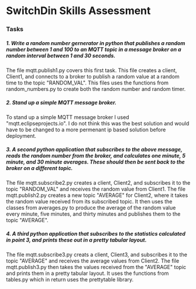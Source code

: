 # SwitchDin Skills Assessment 

### Tasks

##### 1. Write a random number gernerator in python that publishes a random number between 1 and 100 to an MQTT topic in a message broker on a random interval between 1 and 30 seconds.  

The file mqtt.publish1.py covers this first task.  This file creates a client, Client1, and connects to a broker to publish a random value at a random time to the topic "RANDOM_VAL". This files uses the functions from random_numbers.py to create both the random number and random timer. 

##### 2. Stand up a simple MQTT message broker.  

To stand up a simple MQTT message broker I used "mqtt.eclipseprojects.io".  I do not think this was the best solution and would have to be changed to a more permenant ip based solution before deployment.  

##### 3. A second python application that subscribes to the above message, reads the random number from the broker, and calculates one minute, 5 minute, and 30 minute averages.  These should then be sent back to the broker on a different topic.  

The file mqtt.subscribe2.py creates a client, Client2, and subscribes it to the topic "RANDOM_VAL" and receives the random value from Client1.  The file mqtt.publish2.py creates a new topic "AVERAGE" for Client2, where it takes the random value received from its subscribed topic. It then uses the classes from averages.py to produce the average of the random value every minute, five minutes, and thirty minutes and publishes them to the topic "AVERAGE".  

##### 4. A third python application that subscribes to the statistics calculated in point 3, and prints these out in a pretty tabular layout. 

The file mqtt.subscribe3.py creats a client, Client3, and subscribes it to the topic "AVERAGE" and receives the average values from Client2. The file mqtt.publish3.py then takes the values received from the "AVERAGE" topic and prints them in a pretty tabular layout. It uses the functions from tables.py which in return uses the prettytable library. 




